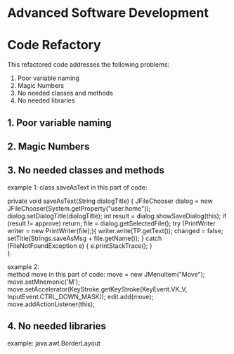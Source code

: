 # Advanced Software Development
# Code Refactory

This refactored code addresses the following problems:

1. Poor variable naming
2. Magic Numbers
3. No needed classes and methods 
4. No needed libraries

## 1. Poor variable naming
## 2. Magic Numbers
## 3. No needed classes and methods
example 1: 
class saveAsText in this part of code:

private void saveAsText(String dialogTitle) {
		JFileChooser dialog = new JFileChooser(System.getProperty("user.home"));
		dialog.setDialogTitle(dialogTitle);
		int result = dialog.showSaveDialog(this);
		if (result != approve)
			return;
		file = dialog.getSelectedFile();
		try (PrintWriter writer = new PrintWriter(file);){
			writer.write(TP.getText());
			changed = false;
			setTitle(Strings.saveAsMsg + file.getName());
		} catch (FileNotFoundException e) {
			e.printStackTrace();
		}    
      }
  
 example 2: 	
 method move in this part of code:
 move = new JMenuItem("Move"); 
 move.setMnemonic('M');
 move.setAccelerator(KeyStroke.getKeyStroke(KeyEvent.VK_V, InputEvent.CTRL_DOWN_MASK));
 edit.add(move);
 move.addActionListener(this);
   
## 4. No needed libraries
example: java.awt.BorderLayout

